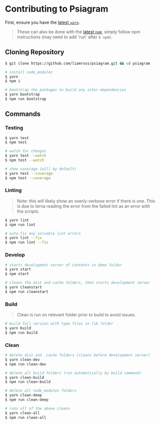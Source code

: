 # Contributing to Psiagram

First, ensure you have the [latest `yarn`](https://yarnpkg.com/en/).

> These can also be done with the [latest `npm`](https://docs.npmjs.com/),
> simply follow npm instructions (may need to add 'run' after `$ npm`).

## Cloning Repository

```sh
$ git clone https://github.com/liamross/psiagram.git && cd psiagram

# install node_modules
$ yarn
$ npm i

# bootstrap the packages to build any inter-dependencies
$ yarn bootstrap
$ npm run bootstrap
```

## Commands

### Testing

```sh
$ yarn test
$ npm test

# watch for changes
$ yarn test --watch
$ npm test --watch

# show coverage (will by default)
$ yarn test --coverage
$ npm test --coverage
```

### Linting

> Note: this will likely show an overly-verbose error if there is one. This is
> due to lerna reading the error from the failed lint as an error with the
> scripts.

```sh
$ yarn lint
$ npm run lint

# auto-fix any solvable lint errors
$ yarn lint --fix
$ npm run lint --fix
```

### Develop

```sh
# starts development server of contents in demo folder
$ yarn start
$ npm start

# cleans the dist and cache folders, then starts development server
$ yarn cleanstart
$ npm run cleanstart
```

### Build

> Clean is run on relevant folder prior to build to avoid issues.

```sh
# build full version with type files in lib folder
$ yarn build
$ npm run build
```

### Clean

```sh
# delete dist and .cache folders (cleans before development server)
$ yarn clean-dev
$ npm run clean-dev

# delete all build folders (run automatically by build command)
$ yarn clean-build
$ npm run clean-build

# delete all node_modules folders
$ yarn clean-deep
$ npm run clean-deep

# runs all of the above cleans
$ yarn clean-all
$ npm run clean-all
```
